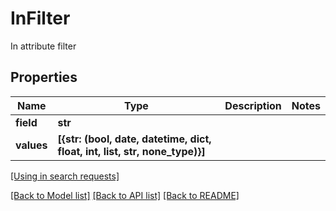 # InFilter

In attribute filter
## Properties
Name | Type | Description | Notes
------------ | ------------- | ------------- | -------------
**field** | **str** |  | 
**values** | **[{str: (bool, date, datetime, dict, float, int, list, str, none_type)}]** |  | 

[[Using in search requests]](SearchRequest.md#InFilter)

[[Back to Model list]](../README.md#documentation-for-models) [[Back to API list]](../README.md#documentation-for-api-endpoints) [[Back to README]](../README.md)


